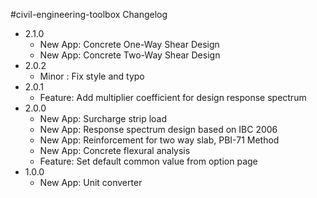 #civil-engineering-toolbox Changelog
* 2.1.0
    * New App: Concrete One-Way Shear Design
    * New App: Concrete Two-Way Shear Design
* 2.0.2
    * Minor  : Fix style and typo
* 2.0.1
    * Feature: Add multiplier coefficient for design response spectrum
* 2.0.0
    * New App: Surcharge strip load
    * New App: Response spectrum design based on IBC 2006
    * New App: Reinforcement for two way slab, PBI-71 Method
    * New App: Concrete flexural analysis
    * Feature: Set default common value from option page
* 1.0.0
    * New App: Unit converter